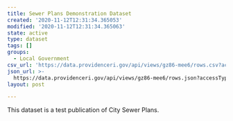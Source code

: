 ```yaml
---
title: Sewer Plans Demonstration Dataset
created: '2020-11-12T12:31:34.365053'
modified: '2020-11-12T12:31:34.365063'
state: active
type: dataset
tags: []
groups:
  - Local Government
csv_url: 'https://data.providenceri.gov/api/views/gz86-mee6/rows.csv?accessType=DOWNLOAD'
json_url: >-
  https://data.providenceri.gov/api/views/gz86-mee6/rows.json?accessType=DOWNLOAD
layout: post

---
```

This dataset is a test publication of City Sewer Plans.
